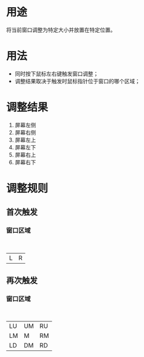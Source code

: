 # 用途
将当前窗口调整为特定大小并放置在特定位置。

# 用法
- 同时按下鼠标左右键触发窗口调整；
- 调整结果取决于触发时鼠标指针位于窗口的哪个区域；

# 调整结果
1. 屏幕左侧  
1. 屏幕右侧  
1. 屏幕左上  
1. 屏幕左下  
1. 屏幕右上  
1. 屏幕右下  

# 调整规则
## 首次触发
### 窗口区域
<table>
  <tr>
    <td>L</td><td>R</td>
  </tr>
</table>

## 再次触发
### 窗口区域
<table>
  <tr>
    <td>LU</td><td>UM</td><td>RU</td>
  </tr>
  <tr>
    <td>LM</td><td>M</td><td>RM</td>
  </tr>
  <tr>
    <td>LD</td><td>DM</td><td>RD</td>
  </tr>
</table>
